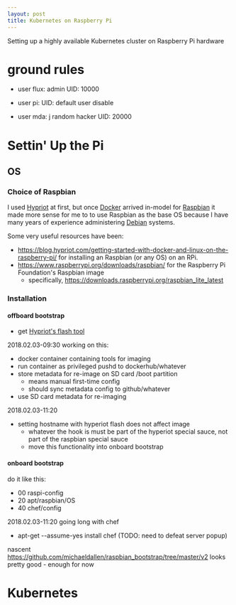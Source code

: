 ```yaml
---
layout: post
title: Kubernetes on Raspberry Pi
---
```


Setting up a highly available Kubernetes cluster on Raspberry Pi hardware

# ground rules

* user flux:
    admin
    UID: 10000

* user pi:
    UID: 
    default user
    disable

* user mda: j random hacker
    UID: 20000


# Settin' Up the Pi

## OS

### Choice of Raspbian

I used [Hypriot](https://hypriot.com "Hypriot") at first, but once [Docker](https://www.docker.com "Docker") arrived in-model for [Raspbian](https://www.raspbian.org "Raspbian") it made more sense for me to to use Raspbian as the base OS because I have many years of experience administering [Debian](https://www.debian.org/ "Debian") systems.

Some very useful resources have been:
* <https://blog.hypriot.com/getting-started-with-docker-and-linux-on-the-raspberry-pi/> for installing an Raspbian (or any OS) on an RPi.
* <https://www.raspberrypi.org/downloads/raspbian/> for the Raspberry Pi Foundation's Raspbian image
  * specifically, <https://downloads.raspberrypi.org/raspbian_lite_latest>

### Installation

#### offboard bootstrap

* get [Hypriot's flash tool](https://github.com/hypriot/flash)

2018.02.03-09:30
working on this:
* docker container containing tools for imaging
* run container as privileged pushd to dockerhub/whatever
* store metadata for re-image on SD card /boot partition
  * means manual first-time config
  * should sync metadata config to github/whatever
* use SD card metadata for re-imaging

2018.02.03-11:20
* setting hostname with hyperiot flash does not affect image
  * whatever the hook is must be part of the hyperiot special sauce, not part of the raspbian special sauce
  * move this functionality into onboard bootstrap

#### onboard bootstrap

do it like this:
* 00 raspi-config
* 20 apt/raspbian/OS
* 40 chef/config


2018.02.03-11:20
going long with chef
* apt-get --assume-yes install chef (TODO: need to defeat server popup)

nascent https://github.com/michaeldallen/raspbian_bootstrap/tree/master/v2 looks pretty good - enough for now


# Kubernetes

